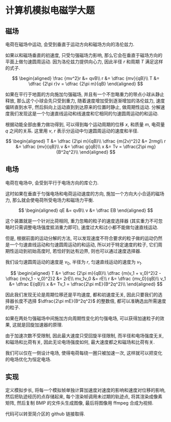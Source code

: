 # 计算机模拟电磁学大题

## 磁场

电荷在磁场中运动, 会受到垂直于运动方向和磁场方向的洛伦兹力.

如果以和磁场垂直的初速度, 只受匀强磁场力影响, 那么它会在垂直于磁场方向的平面上做匀速圆周运动. 因为洛伦兹力提供向心力, 因此半径 $r$ 和周期 $T$ 满足这样的式子.

$$
\begin{aligned}
\frac {mv^2}r &= qvB\\
r &= \dfrac {mv}{qB}\\
T &= \dfrac {2\pi r}v = \dfrac {2\pi m}{qB}
\end{aligned}
$$

如果在平行于地面的方向施加匀强磁场, 并且有一个不忽略重力的带点小球从静止释放, 那么这个小球会先只受到重力, 随着速度增加受到逐渐增加的洛伦兹力, 速度偏转直到水平, 然后斜向上运动直到到达原来的位置时静止, 做周期性运动. 分解速度我们发现这是一个匀速直线运动和线速度和它相同的匀速圆周运动的和运动.

根据动能全部由重力做功得到, 可以得到每个运动周期的位移 $x$, 和质量 $m$, 电荷量 $q$ 之间的关系. 这里用 $v$, $r$ 表示分运动中匀速圆周运动的速度和半径.

$$
\begin{aligned}
T &= \dfrac {2\pi m}{qB}\\ 
\dfrac {m(2v)^2}2 &= 2rmg\\
r &= \dfrac {mv}{qB}\\
v &= \dfrac g{qB}\\
x &= Tv = \dfrac{2\pi mg}{B^2q^2}\\ 
\end{aligned}
$$

## 电场

电荷在电场中, 会受到平行于电场方向的库仑力.

这时如果在垂直于匀强电场和电荷运动速度的方向, 施加一个方向大小合适的磁场力, 那么就会使电荷所受电场力和磁场力平衡.

$$
\begin{aligned}
qE &= qvB\\
v &= \dfrac EB
\end{aligned}
$$

这个装置就是一个针对比荷相同, 重力忽略的粒子的速度选择器 (其实重力不可忽略时只需调整电场强度抵消重力即可), 速度过大和过小都不能做匀速直线运动.

但是, 根据前面的运动分解的方法, 可以发现速度不符合要求的粒子做的运动仍然是一个匀速直线运动和匀速圆周运动的和运动, 所以对于特定速度的粒子, 它们周期性运动到初始高度时, 若恰好到达有边界, 则也可以通过速度选择器.

我们设匀速圆周运动的速度是 $v_0$, 半径为 $r$, 匀速直线运动的速度为 $v_1$.

$$
\begin{aligned}
T &= \dfrac {2\pi m}{qB}\\ 
\dfrac {m(v_1 + v_0)^2}2 - \dfrac {m(v_1 - v_0)^2}2 &= 2rE\\
mv_1v_0 &= rE\\
r &= \dfrac {mv_0}{qB}\\
v_1 &= \dfrac E{qB}\\
x &= Tv_1 = \dfrac{2\pi mE}{B^2q^2}\\ 
\end{aligned}
$$

因此我们发现无论是周期位移还是平均速度, 都和初速度无关, 因此只要我们的选择器长度不选择 $\dfrac{2\pi mE}{B^2q^2}$ 的整数倍, 都可以准确选出所需速度的粒子.

如果在两处匀强磁场中间施加方向周期性变化的匀强电场, 可以获得加速粒子的效果, 这就是回旋加速器的原理.

由于加速次数不受限制, 因此最大速度只受回旋半径限制, 而半径和电场强度无关, 和磁场和比荷有关, 因此无论电场强度如何, 最大速度都之和磁场和比荷有关.

我们可以仅在一侧设计电场, 使得电荷每绕一圈只被加速一次, 这样就可以把变化的电场优化为恒定电场.

## 实现

定义模拟步长, 将每一个模拟帧单独计算加速度对速度的影响和速度对位移的影响, 然后把轨迹经历的点存储起来, 每个渲染帧调用未过期的轨迹点, 将其渲染成像素矩阵, 然后复制 BMP 的文件头生成图像, 最后将图像用 ffmpeg 合成为视频.

代码可以转至简介区的 github 链接取得.